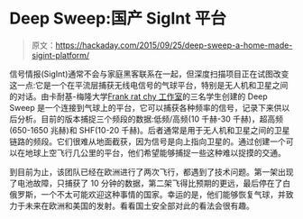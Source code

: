 # Deep Sweep:国产 SigInt 平台

> 原文：<https://hackaday.com/2015/09/25/deep-sweep-a-home-made-sigint-platform/>

信号情报(SigInt)通常不会与家庭黑客联系在一起，但深度扫描项目正在试图改变这一点:它是一个在平流层捕获无线电信号的气球平台，特别是无人机和卫星之间的对话。由卡耐基-梅隆大学[Frank rat chy 工作室](http://studioforcreativeinquiry.org/)的三名学生创建的 Deep Sweep 是一个连接到气球上的平台，它可以捕获各种频率的信号，记录下来供以后分析。目前的版本捕捉三个频段的数据:低频/高频(10 千赫-30 千赫)，超高频(650-1650 兆赫)和 SHF(10-20 千赫)。后者通常是用于无人机和卫星之间的卫星链路的频段。它们很难从地面截获，因为信号是向上指向卫星的。通过创建一个可以在地球上空飞行几公里的平台，他们希望能够捕捉一些这种难以捉摸的交通。

到目前为止，该团队已经在欧洲进行了两次飞行，都遇到了技术问题。第一架出现了电池故障，只捕获了 10 分钟的数据，第二架飞得比预期的更远，最后停在了白俄罗斯，一个不太可能欢迎这种事情的国家。幸运的是，他们能够恢复气球，并致力于未来在欧洲和美国的发射。看看国土安全部对此的看法会很有趣。